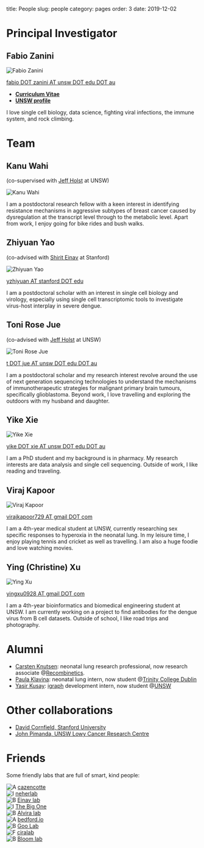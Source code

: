 title: People
slug: people
category: pages
order: 3
date: 2019-12-02

# Principal Investigator
## Fabio Zanini
![Fabio Zanini]({static}/images/people/fabio_zanini.jpg)

[fabio DOT zanini AT unsw DOT edu DOT au](mailto:fabio.zanini@unsw.edu.au)

- [**Curriculum Vitae**]({static}/images/fabio_zanini_cv.pdf)
- [**UNSW profile**](https://research.unsw.edu.au/people/dr-fabio-zanini)

I love single cell biology, data science, fighting viral infections, the immune system, and rock climbing.

# Team
## Kanu Wahi
(co-supervised with [Jeff Holst](https://medicalsciences.med.unsw.edu.au/people/associate-professor-jeff-holst) at UNSW)

![Kanu Wahi]({static}/images/people/kanu_wahi.jpg)

I am a postdoctoral research fellow with a keen interest in identifying resistance mechanisms in aggressive subtypes of breast cancer caused by dysregulation at the transcript level through to the metabolic level. Apart from work, I enjoy going for bike rides and bush walks.

## Zhiyuan Yao
(co-advised with [Shirit Einav](https://med.stanford.edu/einavlab/people.html) at Stanford)

![Zhiyuan Yao]({static}/images/people/zhiyuan_yao.jpg)

[yzhiyuan AT stanford DOT edu](mailto:yzhiyuan@stanford.edu)

I am a postdoctoral scholar with an interest in single cell biology and virology, especially using single cell transcriptomic tools
to investigate virus-host interplay in severe dengue.

## Toni Rose Jue
(co-advised with [Jeff Holst](https://medicalsciences.med.unsw.edu.au/people/associate-professor-jeff-holst) at UNSW)

![Toni Rose Jue]({static}/images/people/toni_rose_jue.jpg)

[t DOT jue AT unsw DOT edu DOT au](mailto:t.jue@unsw.edu.au)

I am a postdoctoral scholar and my research interest revolve around the use of next generation sequencing technologies
to understand the mechanisms of immunotherapeutic strategies for malignant primary brain tumours, specifically glioblastoma.
Beyond work, I love travelling and exploring the outdoors with my husband and daughter.

## Yike Xie
![Yike Xie]({static}/images/people/yike_xie.jpg)

[yike DOT xie AT unsw DOT edu DOT au](mailto:yike.xie@unsw.edu.au)

I am a PhD student and my background is in pharmacy. My research interests are data analysis and single cell sequencing.
Outside of work, I like reading and traveling.

## Viraj Kapoor
![Viraj Kapoor]({static}/images/people/viraj_kapoor.jpg)

[virajkapoor729 AT gmail DOT com](mailto:virajkapoor729@gmail.com)

I am a 4th-year medical student at UNSW, currently researching sex specific responses to hyperoxia in the neonatal lung. In my leisure time, I enjoy playing tennis and cricket as well as travelling. I am also a huge foodie and love watching movies. 

## Ying (Christine) Xu
![Ying Xu]({static}/images/people/ying_xu.jpg)

[yingxu0928 AT gmail DOT com](mailto:yingxu0928@gmail.com)

I am a 4th-year bioinformatics and biomedical engineering student at UNSW. I am currently working on a project to find antibodies for the dengue virus from B cell datasets. Outside of school, I like road trips and photography.

# Alumni
- [Carsten Knutsen](mailto:cknutsen@stanford.edu): neonatal lung research professional, now research associate @[Recombinetics](https://recombinetics.com/). 
- [Paula Klavina](mailto:klavinap@tcd.ie): neonatal lung intern, now student @[Trinity College Dublin](https://www.tcd.ie/Biochemistry/)
- [Yasir Kusay](mailto:y.kusay@student.unsw.edu.au): [igraph](https://igraph.org/) development intern, now student @[UNSW](https://www.unsw.edu.au/)

# Other collaborations
- [David Cornfield, Stanford University](http://med.stanford.edu/cornfieldlab/Home.html)
- [John Pimanda, UNSW Lowy Cancer Research Centre](https://powcs.med.unsw.edu.au/people/associate-professor-john-pimanda)

# Friends
Some friendly labs that are full of smart, kind people:

![A](/images/a.png) [cazencotte](https://cazencott.info/)</br>
![I](/images/i.png) [neherlab](https://neherlab.org)</br>
![B](/images/b.png) [Einav lab](http://med.stanford.edu/einavlab.html)</br>
![I](/images/i.png) [The Big One](https://quakelab.stanford.edu)</br>
![B](/images/b.png) [Alvira lab](http://med.stanford.edu/alviralab.html)</br>
![A](/images/a.png) [bedford.io](https://bedford.io/)</br>
![B](/images/b.png) [Goo Lab](https://research.fhcrc.org/goo/en.html)</br>
![F](/images/f.png) [ciralab](http://www.ciralab.rowland.harvard.edu/)</br>
![B](/images/b.png) [Bloom lab](https://research.fhcrc.org/bloom/en.html)</br>
